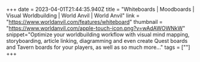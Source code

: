 +++
date = 2023-04-01T21:44:35.940Z
title = "Whiteboards | Moodboards | Visual Worldbuilding | World Anvil  | World Anvil"
link = "https://www.worldanvil.com/features/whiteboard"
thumbnail = "https://www.worldanvil.com/apple-touch-icon.png?v=wAdAWOWNkW"
snippet="Optimize your worldbuilding workflow with visual mind mapping, storyboarding, article linking, diagramming and even create Quest boards and Tavern boards for your players, as well as so much more..."
tags = [""]
+++
